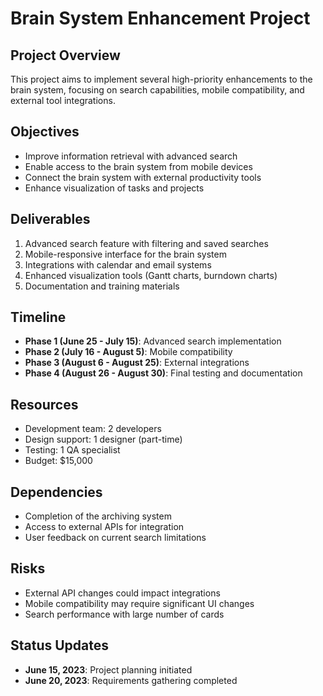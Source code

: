 # Brain System Enhancement Project

<!--
id:: kapbu
card:: Brain System Enhancement Project
description:: A project to implement key enhancements to the brain system
project:: brain_system
priority:: high
assignee:: @dionedge
created:: 2023-06-15T11:00:00Z
start:: 2023-06-25
due:: 2023-08-30
status:: PLANNING
tags:: #project #enhancement #brain_system
-->

## Project Overview
This project aims to implement several high-priority enhancements to the brain system, focusing on search capabilities, mobile compatibility, and external tool integrations.

## Objectives
- Improve information retrieval with advanced search
- Enable access to the brain system from mobile devices
- Connect the brain system with external productivity tools
- Enhance visualization of tasks and projects

## Deliverables
1. Advanced search feature with filtering and saved searches
2. Mobile-responsive interface for the brain system
3. Integrations with calendar and email systems
4. Enhanced visualization tools (Gantt charts, burndown charts)
5. Documentation and training materials

## Timeline
- **Phase 1 (June 25 - July 15)**: Advanced search implementation
- **Phase 2 (July 16 - August 5)**: Mobile compatibility
- **Phase 3 (August 6 - August 25)**: External integrations
- **Phase 4 (August 26 - August 30)**: Final testing and documentation

## Resources
- Development team: 2 developers
- Design support: 1 designer (part-time)
- Testing: 1 QA specialist
- Budget: $15,000

## Dependencies
- Completion of the archiving system
- Access to external APIs for integration
- User feedback on current search limitations

## Risks
- External API changes could impact integrations
- Mobile compatibility may require significant UI changes
- Search performance with large number of cards

## Status Updates
- **June 15, 2023**: Project planning initiated
- **June 20, 2023**: Requirements gathering completed 